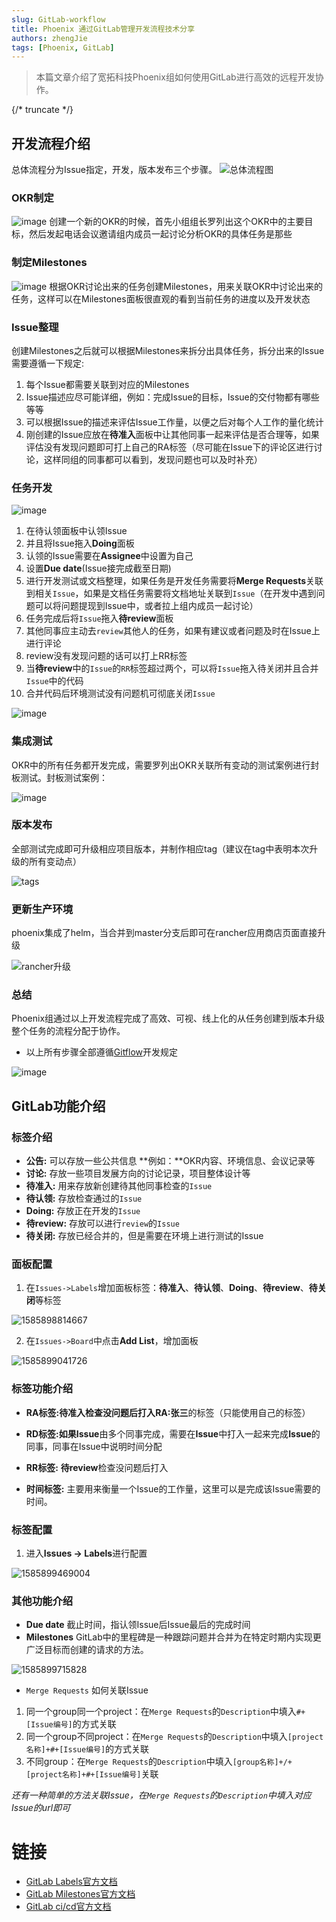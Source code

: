 ```yaml
---
slug: GitLab-workflow
title: Phoenix 通过GitLab管理开发流程技术分享
authors: zhengJie
tags: [Phoenix, GitLab]
---
```


> 本篇文章介绍了宽拓科技Phoenix组如何使用GitLab进行高效的远程开发协作。

{/* truncate */}

## 开发流程介绍
总体流程分为Issue指定，开发，版本发布三个步骤。
![总体流程图](./images/gitlab-workflow/010-总体流程图.png)

### OKR制定
![image](./images/gitlab-workflow/001-okr.png)
创建一个新的OKR的时候，首先小组组长罗列出这个OKR中的主要目标，然后发起电话会议邀请组内成员一起讨论分析OKR的具体任务是那些

### 制定Milestones
![image](./images/gitlab-workflow/002-Milestones.png)
根据OKR讨论出来的任务创建Milestones，用来关联OKR中讨论出来的任务，这样可以在Milestones面板很直观的看到当前任务的进度以及开发状态

### Issue整理
创建Milestones之后就可以根据Milestones来拆分出具体任务，拆分出来的Issue需要遵循一下规定:

 1. 每个Issue都需要关联到对应的Milestones
 2. Issue描述应尽可能详细，例如：完成Issue的目标，Issue的交付物都有哪些等等
 3. 可以根据Issue的描述来评估Issue工作量，以便之后对每个人工作的量化统计
 4. 刚创建的Issue应放在**待准入**面板中让其他同事一起来评估是否合理等，如果评估没有发现问题即可打上自己的RA标签（尽可能在Issue下的评论区进行讨论，这样同组的同事都可以看到，发现问题也可以及时补充）

### 任务开发
![image](./images/gitlab-workflow/003-issue.png)

 1. 在待认领面板中认领Issue
 2. 并且将Issue拖入**Doing**面板
 3. 认领的Issue需要在**Assignee**中设置为自己
 4. 设置**Due date**(Issue接完成截至日期)
 5. 进行开发测试或文档整理，如果任务是开发任务需要将**Merge Requests**关联到相关`Issue`，如果是文档任务需要将文档地址关联到`Issue`（在开发中遇到问题可以将问题提现到Issue中，或者拉上组内成员一起讨论）
 6. 任务完成后将`Issue`拖入**待review**面板
 7. 其他同事应主动去`review`其他人的任务，如果有建议或者问题及时在Issue上进行评论
 8. review没有发现问题的话可以打上RR标签
 9. 当**待review**中的`Issue`的`RR`标签超过两个，可以将`Issue`拖入待关闭并且合并`Issue`中的代码
 10. 合并代码后环境测试没有问题机可彻底关闭`Issue`

![image](./images/gitlab-workflow/011-issue开发周期.png)

### 集成测试

OKR中的所有任务都开发完成，需要罗列出OKR关联所有变动的测试案例进行封板测试。封板测试案例：

![image](./images/gitlab-workflow/004-grableVer.png)

### 版本发布

全部测试完成即可升级相应项目版本，并制作相应tag（建议在tag中表明本次升级的所有变动点）

![tags](./images/gitlab-workflow/012-tags.png)

### 更新生产环境
phoenix集成了helm，当合并到master分支后即可在rancher应用商店页面直接升级

![rancher升级](./images/gitlab-workflow/013-rancher.png)

### 总结

Phoenix组通过以上开发流程完成了高效、可视、线上化的从任务创建到版本升级整个任务的流程分配于协作。

- 以上所有步骤全部遵循[Gitflow](https://portal.iquantex.com/confluence/pages/viewpage.action?pageId=35816806)开发规定

![image](./images/gitlab-workflow/005-gitflow.png)

## GitLab功能介绍

### 标签介绍

- **公告:** 可以存放一些公共信息 **例如：**OKR内容、环境信息、会议记录等
- **讨论:** 存放一些项目发展方向的讨论记录，项目整体设计等
- **待准入:** 用来存放新创建待其他同事检查的`Issue`
- **待认领:** 存放检查通过的`Issue`
- **Doing:** 存放正在开发的`Issue`
- **待review:** 存放可以进行`review`的`Issue`
- **待关闭:** 存放已经合并的，但是需要在环境上进行测试的Issue

### 面板配置

1. 在`Issues->Labels`增加面板标签：**待准入**、**待认领**、**Doing**、**待review**、**待关闭**等标签

![1585898814667](./images/gitlab-workflow/006.png)

2. 在`Issues->Board`中点击**Add List**，增加面板

![1585899041726](./images/gitlab-workflow/007.png)

### 标签功能介绍

- **RA标签:**待准入检查没问题后打入**RA:张三**的标签（只能使用自己的标签）

- **RD标签:**如果**Issue**由多个同事完成，需要在**Issue**中打入一起来完成**Issue**的同事，同事在Issue中说明时间分配

- **RR标签:** **待review**检查没问题后打入

- **时间标签:** 主要用来衡量一个Issue的工作量，这里可以是完成该Issue需要的时间。

### 标签配置

1. 进入**Issues -> Labels**进行配置

![1585899469004](./images/gitlab-workflow/008.png)

### 其他功能介绍

- **Due date** 截止时间，指认领Issue后Issue最后的完成时间
- **Milestones** GitLab中的里程碑是一种跟踪问题并合并为在特定时期内实现更广泛目标而创建的请求的方法。

![1585899715828](./images/gitlab-workflow/009.png)

- `Merge Requests` 如何关联Issue

1. 同一个group同一个project：在`Merge Requests`的`Description`中填入`#+ [Issue编号]`的方式关联
1. 同一个group不同project：在`Merge Requests`的`Description`中填入`[project名称]+#+[Issue编号]`的方式关联
1. 不同group：在`Merge Requests`的`Description`中填入`[group名称]+/+[project名称]+#+[Issue编号]`关联

*还有一种简单的方法关联Issue，在`Merge Requests`的`Description`中填入对应Issue的url即可*

# 链接
- [GitLab Labels官方文档](https://docs.gitlab.com/ee/user/project/labels.html)
- [GitLab Milestones官方文档](https://docs.gitlab.com/ee/user/project/milestones/)
- [GitLab ci/cd官方文档](https://gitlab.iquantex.com/help/ci/README.md)
